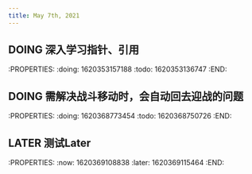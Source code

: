 ```yaml
---
title: May 7th, 2021
---
```


## DOING 深入学习指针、引用
:PROPERTIES:
:doing: 1620353157188
:todo: 1620353136747
:END:
## DOING 需解决战斗移动时，会自动回去迎战的问题
:PROPERTIES:
:doing: 1620368773454
:todo: 1620368750726
:END:
## LATER 测试Later
:PROPERTIES:
:now: 1620369108838
:later: 1620369115464
:END:
